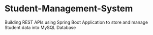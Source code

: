 # Student-Management-System
Building REST APIs using Spring Boot Application to store and manage Student data into MySQL Database
